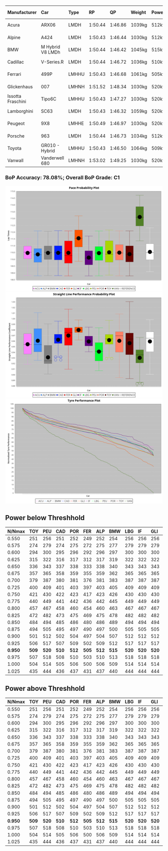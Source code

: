 |Manufacturer|Car|Type|RP|QP|Weight|Power¹|Threshhold|PINC|Power²|E/Stint|AVG Vmax|FDS|RDLC|L/Stint|BOP-Grade|ModelAccuracy|ModelPoints|Match%|
|:-|:-|:-|:-|:-|:-|:-|:-|:-|:-|:-|:-|:-|:-|:-|:-|:-|:-|:-|
|Acura|ARX06|LMDH|1:50.44|1:46.86|1039kg|512kw|210.0kph|0%|512kw|904MJ|281.47kph-296.93kph|-|1.02|33|-C2|100.00%|995|72.50%|
|Alpine|A424|LMDH|1:50.43|1:46.44|1030kg|512kw|210.0kph|0%|512kw|902MJ|282.80kph-301.24kph|-|1.03|33|~A1|81.46%|523|95.60%|
|BMW|M Hybrid V8 LMDh|LMDH|1:50.44|1:46.42|1045kg|515kw|210.0kph|0%|515kw|899MJ|278.52kph-299.60kph|-|1.02|33|-B1|98.60%|1690|86.42%|
|Cadillac|V-Series.R|LMDH|1:50.44|1:46.72|1036kg|510kw|210.0kph|0%|510kw|883MJ|277.56kph-299.29kph|-|1.02|33|-B1|98.38%|1765|87.60%|
|Ferrari|499P|LMHHU|1:50.43|1:46.68|1061kg|505kw|210.0kph|0%|505kw|887MJ|280.10kph-300.06kph|190kph|1.03|33|-B1|92.24%|2247|89.76%|
|Glickenhaus|007|LMHNH|1:51.52|1:48.34|1030kg|520kw|210.0kph|0%|520kw|913MJ|286.98kph-297.59kph|-|0.95|33|+E2|96.18%|554|50.50%|
|Issotta Fraschini|Tipo6C|LMHHU|1:50.43|1:47.27|1030kg|520kw|210.0kph|0%|520kw|917MJ|284.83kph-294.35kph|140kph|1.08|33|+A2|66.67%|96|92.66%|
|Lamborghini|SC63|LMDH|1:50.43|1:46.32|1059kg|520kw|210.0kph|0%|520kw|901MJ|279.52kph-295.74kph|-|1.03|33|-B1|96.77%|419|87.50%|
|Peugeot|9X8|LMHHE|1:50.49|1:46.97|1030kg|520kw|210.0kph|0%|520kw|910MJ|279.41kph-300.40kph|100kph|1.03|33|~A1|87.65%|1795|95.49%|
|Porsche|963|LMDH|1:50.44|1:46.73|1034kg|512kw|210.0kph|0%|512kw|894MJ|279.49kph-300.45kph|-|1.02|33|-B1|96.81%|5438|87.83%|
|Toyota|GR010 - Hybrid|LMHHU|1:50.43|1:46.50|1064kg|509kw|210.0kph|0%|509kw|901MJ|277.90kph-306.37kph|190kph|1.03|33|-A2|86.04%|1751|93.05%|
|Vanwall|Vanderwell 680|LMHNH|1:53.02|1:49.25|1030kg|520kw|210.0kph|0%|520kw|901MJ|273.90kph-294.12kph|-|1.01|33|+Ω2|91.42%|501|-1.96%|

### BoP Accuracy: 78.08%; Overall BoP Grade: C1
![PACECHART](./IMG/AUTO.png)
![STRAIGHTLINEPERFORMANCECHART](./IMG/AUTO_sp.png)
![TYREPERFORMANCECHART](./IMG/AUTO_tw.png)

## Power below Threshhold
|N/Nmax|TOY|PEU|CAD|POR|FER|ALP|BMW|LBG|IF|GLI|VAN|ACU|
|:-|:-|:-|:-|:-|:-|:-|:-|:-|:-|:-|:-|:-|
|0.550|251|256|251|252|249|252|254|256|256|256|256|252|
|0.575|274|279|274|275|272|275|277|279|279|279|279|275|
|0.600|294|300|295|296|292|296|297|300|300|300|300|296|
|0.625|315|322|316|317|312|317|319|322|322|322|322|317|
|0.650|336|343|337|338|333|338|340|343|343|343|343|338|
|0.675|357|365|358|359|355|359|362|365|365|365|365|359|
|0.700|379|387|380|381|376|381|383|387|387|387|387|381|
|0.725|400|409|401|403|397|403|405|409|409|409|409|403|
|0.750|421|430|422|423|417|423|426|430|430|430|430|423|
|0.775|440|449|441|442|436|442|445|449|449|449|449|442|
|0.800|457|467|458|460|454|460|463|467|467|467|467|460|
|0.825|472|482|473|475|469|475|478|482|482|482|482|475|
|0.850|484|494|485|486|480|486|489|494|494|494|494|486|
|0.875|494|505|495|497|490|497|500|505|505|505|505|497|
|0.900|501|512|502|504|497|504|507|512|512|512|512|504|
|0.925|506|517|507|509|502|509|512|517|517|517|517|509|
|**0.950**|**509**|**520**|**510**|**512**|**505**|**512**|**515**|**520**|**520**|**520**|**520**|**512**|
|0.975|507|518|508|510|503|510|513|518|518|518|518|510|
|1.000|504|514|505|506|500|506|509|514|514|514|514|506|
|1.025|435|444|436|437|431|437|440|444|444|444|444|437|

## Power above Threshhold
|N/Nmax|TOY|PEU|CAD|POR|FER|ALP|BMW|LBG|IF|GLI|VAN|ACU|
|:-|:-|:-|:-|:-|:-|:-|:-|:-|:-|:-|:-|:-|
|0.550|251|256|251|252|249|252|254|256|256|256|256|252|
|0.575|274|279|274|275|272|275|277|279|279|279|279|275|
|0.600|294|300|295|296|292|296|297|300|300|300|300|296|
|0.625|315|322|316|317|312|317|319|322|322|322|322|317|
|0.650|336|343|337|338|333|338|340|343|343|343|343|338|
|0.675|357|365|358|359|355|359|362|365|365|365|365|359|
|0.700|379|387|380|381|376|381|383|387|387|387|387|381|
|0.725|400|409|401|403|397|403|405|409|409|409|409|403|
|0.750|421|430|422|423|417|423|426|430|430|430|430|423|
|0.775|440|449|441|442|436|442|445|449|449|449|449|442|
|0.800|457|467|458|460|454|460|463|467|467|467|467|460|
|0.825|472|482|473|475|469|475|478|482|482|482|482|475|
|0.850|484|494|485|486|480|486|489|494|494|494|494|486|
|0.875|494|505|495|497|490|497|500|505|505|505|505|497|
|0.900|501|512|502|504|497|504|507|512|512|512|512|504|
|0.925|506|517|507|509|502|509|512|517|517|517|517|509|
|**0.950**|**509**|**520**|**510**|**512**|**505**|**512**|**515**|**520**|**520**|**520**|**520**|**512**|
|0.975|507|518|508|510|503|510|513|518|518|518|518|510|
|1.000|504|514|505|506|500|506|509|514|514|514|514|506|
|1.025|435|444|436|437|431|437|440|444|444|444|444|437|
